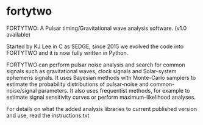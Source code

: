 # fortytwo
FORTYTWO: A Pulsar timing/Gravitational wave analysis software.
(v1.0 available)

Started by KJ Lee in C as SEDGE, since 2015 we evolved the code into FORTYTWO and it is now fully written in Python.

FORTYTWO can perform pulsar noise analysis and search for common signals such as gravitational waves, clock signals and Solar-system ephemeris signals. 
It uses Bayesian methods with Monte-Carlo samplers to estimate the probability distributions of pulsar-noise and common-noise/signal parameters. It also uses  frequentist methods, for example to estimate signal sensitivity curves or perform maximum-likelihood analyses.

For details on what the added analysis libraries to current published version and use, read the instructions.txt
